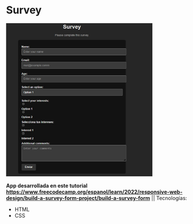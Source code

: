 # Survey


<img src="Survey.jpg" alt="Survey" width="400"/>

**App desarrollada en este tutorial https://www.freecodecamp.org/espanol/learn/2022/responsive-web-design/build-a-survey-form-project/build-a-survey-form**
||
Tecnologías:
- HTML
- CSS

